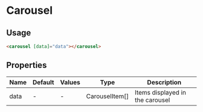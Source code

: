# Carousel

## Usage

```html
<carousel [data]="data"></carousel>
```

## Properties

| Name | Default | Values | Type           | Description                     |
|------|---------|--------|----------------|---------------------------------|
| data | -       | -      | CarouselItem[] | Items displayed in the carousel |



